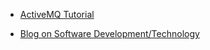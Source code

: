 - <a href="http://tech.lalitbhatt.net/2014/08/activemq-introduction.html">ActiveMQ Tutorial</a>

- <a href="http://tech.lalitbhatt.net">Blog on Software Development/Technology</a>